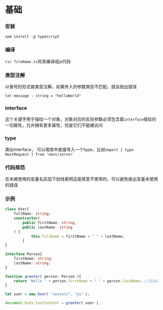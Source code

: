 # 基础

### 安装

`npm install -g typescript`



### 编译

`tsc fileName.ts`将其编译成js代码



### 类型注解

以冒号的形式做类型注解，如果传入的参数类型不匹配，就会抛出错误

`let message : string = "helloWorld"`



### interface

这个关键字用于描绘一个对象，对象对应的实际参数必须包含着`interface`描绘的一切属性，允许拥有更多属性，但是它们不能被访问



### type

类似interface， 可以用库中直接导入一个type，比如`import { type NextRequest } from 'next/server'`



### 代码规范

在未被使用的变量名前加下划线表明这是故意不使用的，可以避免报出变量未使用的错误



### 示例

```ts
class User{
    fullName: string;
    constructor(
    	public firstName: string,
        public lastName: string
    ) {
            this.fullName = firstName + " " + lastName;
        }
}

interface Person{
    firstName: string;
    lastName: string;
}

function greeter( person: Person ){
    return "Hello " + person.firstName + " " + person.lastName; //无法访问Person没有的fullName
}

let user = new User( "univers", "yu" );

document.body.textContent = greeter( user );
```







